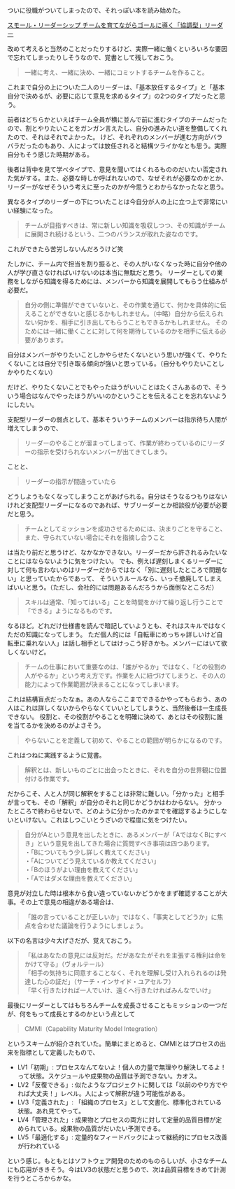 ついに役職がついてしまったので、それっぽい本を読み始めた。

[スモール・リーダーシップ チームを育てながらゴールに導く「協調型」リーダー](https://www.amazon.co.jp/dp/B074PM7VF5/)

改めて考えると当然のことだったりするけど、実際一緒に働くといろいろな要因で忘れてしまったりしそうなので、覚書として残しておこう。

> 一緒に考え、一緒に決め、一緒にコミットするチームを作ること。

これまで自分の上についた二人のリーダーは、「基本放任するタイプ」と「基本自分で決めるが、必要に応じて意見を求めるタイプ」の2つのタイプだったと思う。

前者はどちらかといえばチーム全員が横に並んで前に進むタイプのチームだったので、割とやりたいことをガンガン言えたし、自分の進みたい道を整備してくれたので、それはそれでよかった。
けど、それぞれのメンバーが進む方向がバラバラだったのもあり、人によっては放任されると結構ツライかなとも思う。実際自分もそう感じた時期がある。

後者は背中を見て学べタイプで、意見を聞いてはくれるもののだいたい否定された気がする。また、必要な時しか呼ばれないので、なぜそれが必要なのかとか、
リーダーがなぜそういう考えに至ったのかが今思うとわからなかったなと思う。

異なるタイプのリーダーの下についたことは今自分が人の上に立つ上で非常にいい経験になった。

> チームが目指すべきは、常に新しい知識を吸収しつつ、その知識がチームに展開され続けるという、二つのバランスが取れた姿なのです。

これができたら苦労しないんだろうけど笑

たしかに、チーム内で担当を割り振ると、その人がいなくなった時に自分や他の人が学び直さなければいけないのは本当に無駄だと思う。
リーダーとしての業務をしながら知識を得るためには、メンバーから知識を展開してもらう仕組みが必要だ。

> 自分の側に準備ができていないと、その作業を通じて、何かを具体的に伝えることができないと感じるかもしれません。（中略）自分から伝えられない何かを、相手に引き出してもらうこともできるかもしれません。
> そのためには一緒に働くことに対して何を期待しているのかを相手に伝える必要があります。

自分はメンバーがやりたいことしかやらせたくないという思いが強くて、やりたくないことは自分で引き取る傾向が強いと思っている。（自分もやりたいことしかやりたくない）

だけど、やりたくないことでもやったほうがいいことはたくさんあるので、そういう場合はなんでやったほうがいいのかということを伝えることを忘れないようにしたい。


支配型リーダーの弱点として、基本そういうチームのメンバーは指示待ち人間が増えてしまうので、

> リーダーのやることが溜まってしまって、作業が終わっているのにリーダーの指示を受けられないメンバーが出てきてしまう。

ことと、

> リーダーの指示が間違っていたら

どうしようもなくなってしまうことがあげられる。自分はそうなるつもりはないけれど支配型リーダーになるのであれば、サブリーダーとか相談役が必要が必要だと思う。

> チームとしてミッションを成功させるためには、決まりごとを守ること、また、守られていない場合にそれを指摘し合うこと

は当たり前だと思うけど、なかなかできない。リーダーだから許されるみたいなことにはならないように気をつけたい。
でも、例えば遅刻しまくるリーダーに対して何も言わないのはリーダーだからではなく「別に遅刻したところで問題ない」と思っていたからであって、
そういうルールなら、いっそ撤廃してしまえばいいと思う。（ただし、会社的には問題あるんだろうから面倒なところだ）

> スキルは通常、「知ってはいる」ことを時間をかけて繰り返し行うことで「できる」ようになるものです。

なるほど。どれだけ仕様書を読んで暗記していようとも、それはスキルではなくただの知識になってしまう。
ただ個人的には「自転車にめっちゃ詳しいけど自転車に乗れない人」は話し相手としてはけっこう好きかも。メンバーにはいて欲しくないけど。

> チームの仕事において重要なのは、「誰がやるか」ではなく、「どの役割の人がやるか」という考え方です。作業を人に紐づけてしまうと、その人の能力によって作業範囲が決まることになってしまいます。

これは結構盲点だったなぁ。あの人ならここまでできるかやってもらおう、あの人はこれは詳しくないからやらなくていいとしてしまうと、当然後者は一生成長できない。
役割と、その役割がやることを明確に決めて、あとはその役割に誰を当てるかを決めるのがよさそう。

> やらないことを定義して初めて、やることの範囲が明らかになるのです。

これはつねに実践するように覚書。

> 解釈とは、新しいものごとに出会ったときに、それを自分の世界観に位置付ける作業です。

だからこそ、人と人が同じ解釈をすることは非常に難しい。「分かった」と相手が言っても、その「解釈」が自分のそれと同じかどうかはわからない。
分かったところで終わらせないで、どのように分かったのかまでを確認するようにしないといけない。これはしつこいとうざいので程度に気をつけたい。

> 自分がAという意見を出したときに、あるメンバーが「AではなくBにすべき」という意見を出してきた場合に質問すべき事項は四つあります。
<br>・「Bについてもう少し詳しく教えてください」
<br>・「Aについてどう見えているか教えてください」
<br>・「Bのほうがよい理由を教えてください」
<br>・「Aではダメな理由を教えてください」

意見が対立した時は根本から食い違っていないかどうかをまず確認することが大事。その上で意見の相違がある場合は、

> 「誰の言っていることが正しいか」ではなく、「事実としてどうか」に焦点を合わせた議論を行うようにしましょう。 

以下の名言は少々大げさだが、覚えておこう。

> 「私はあなたの意見には反対だ。だがあなたがそれを主張する権利は命をかけて守る」（ヴォルテール）<br>
> 「相手の気持ちに同意することなく、それを理解し受け入れられるのは発達した心の証だ」（サーチ・インサイド・ユアセルフ）<br>
> 「早く行きたければ一人でいけ、遠くへ行きたければみんなでいけ」

最後にリーダーとしてはもちろんチームを成長させることもミッションの一つだが、何をもって成長とするのかという点として

> CMMI（Capability Maturity Model Integration）

というスキームが紹介されていた。簡単にまとめると、CMMIとはプロセスの出来を指標として定義したもので、

- LV1「初期」: プロセスなんてないよ！個人の力量で無理やり解決してるよ！って状態。スケジュールや成果物の品質は予測できない。カオス。
- LV2「反復できる」: 似たようなプロジェクトに関しては「以前のやり方でやれば大丈夫！」レベル。人によって解釈が違う可能性がある。
- LV3「定義された」: 「組織のプロセス」として文書化、標準化されている状態。あれ見てやって。
- LV4「管理された」: 成果物とプロセスの両方に対して定量的品質目標が定められている。成果物の品質がだいたい予測できる。
- LV5「最適化する」: 定量的なフィードバックによって継続的にプロセス改善が行われている

という感じ。もともとはソフトウェア開発のためのものらしいが、小さなチームにも応用がききそう。今はLV3の状態だと思うので、次は品質目標をきめて計測を行うところからかな。
